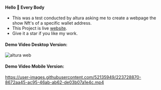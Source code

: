 #### Hello 👋 Every Body 

- This was a test conducted by altura asking me to create a webpage the show Nft's of a specific wallet address.
- This Project is live [website](https://know-your-nfts.vercel.app/).
- Give it a star if you like my work.

#### Demo Video Desktop Version:

![altura web](https://user-images.githubusercontent.com/52135949/223730837-68dcfa13-e28d-4ef5-b60e-78cf9644fa64.gif)



#### Demo Video Mobile Version:

https://user-images.githubusercontent.com/52135949/223728870-8672aa45-ac95-46ab-ab62-de03b07a1e4c.mp4

